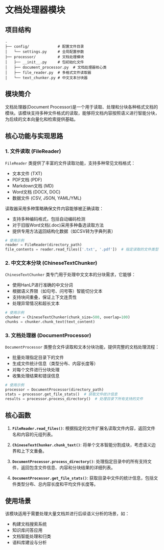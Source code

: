 # 文档处理器模块

## 项目结构
```
.
├── config/             # 配置文件目录
│   └── settings.py     # 全局配置参数
├── processor/          # 文档处理模块
│   ├── __init__.py     # 包初始化文件
│   ├── document_processor.py  # 文档处理器核心类 
│   ├── file_reader.py  # 多格式文件读取器
│   └── text_chunker.py # 中文文本分块器
```

## 模块简介

文档处理器(Document Processor)是一个用于读取、处理和分块各种格式文档的模块。该模块支持多种文件格式的读取，能够将文档内容按照语义进行智能分块，为后续的文本向量化和检索提供基础。

## 核心功能与实现思路

### 1. 文件读取 (FileReader)

`FileReader` 类提供了丰富的文件读取功能，支持多种常见文档格式：

- 文本文件 (TXT)
- PDF文档 (PDF)
- Markdown文档 (MD)
- Word文档 (DOCX, DOC)
- 数据文件 (CSV, JSON, YAML/YML)

读取器采用多种策略确保文件内容能够被正确读取：
- 支持多种编码格式，包括自动编码检测
- 对于旧版Word文档(.doc)采用多种备选读取方法
- 提供专用方法返回结构化数据（如CSV转为字典列表）

```python
# 使用示例
reader = FileReader(directory_path)
file_contents = reader.read_files(['.txt', '.pdf'])  # 指定读取的文件类型
```

### 2. 中文文本分块 (ChineseTextChunker)

`ChineseTextChunker` 类专门用于处理中文文本的分块需求，它能够：

- 使用HanLP进行准确的中文分词
- 根据语义界限（如句号、问号等）智能切分文本
- 支持块间重叠，保证上下文连贯性
- 处理异常情况和超长文本

```python
# 使用示例
chunker = ChineseTextChunker(chunk_size=500, overlap=100)
chunks = chunker.chunk_text(text_content)
```

### 3. 文档处理器 (DocumentProcessor)

`DocumentProcessor` 类整合文件读取和文本分块功能，提供完整的文档处理流程：

- 批量处理指定目录下的文件
- 生成文件统计信息（类型分布、内容长度等）
- 对每个文件进行分块处理
- 收集处理结果和错误信息

```python
# 使用示例
processor = DocumentProcessor(directory_path)
stats = processor.get_file_stats()  # 获取文件统计信息
results = processor.process_directory()  # 处理目录下所有支持的文件
```

## 核心函数

1. **`FileReader.read_files()`**: 根据指定的文件扩展名读取文件内容，返回文件名和内容的元组列表。

2. **`ChineseTextChunker.chunk_text()`**: 将单个文本智能分割成块，考虑语义边界和上下文重叠。

3. **`DocumentProcessor.process_directory()`**: 处理指定目录中的所有支持文件，返回包含文件信息、内容和分块结果的详细列表。

4. **`DocumentProcessor.get_file_stats()`**: 获取目录中文件的统计信息，包括文件类型分布、总内容长度和平均文件长度等。

## 使用场景

该模块适用于需要处理大量文档并进行后续语义分析的场景，如：

- 构建文档搜索系统
- 知识库问答应用
- 文档智能处理和归类
- 语料库建设与分析